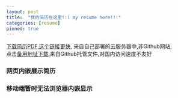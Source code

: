 ```yaml
---
layout: post
title:  "我的简历在这里!:) my resume here!!!"
categories: [resume]
pinned: true
---
```


[下载简历PDF,这个链接更快](http://110.41.153.217:8002/file/resume.pdf), 来自自己部署的云服务器中,非Github网站;  
点击[备用地址下载](/assets/resume.pdf),来自Github托管文件,对国内访问速度不友好      

<div id="resumes">
  <h3>网页内嵌展示简历</h3>
  <h3>移动端暂时无法浏览器内嵌显示</h3>
      <object data="/assets/resume.pdf" type="application/pdf" width="100%" height="1500px">
      </object>
</div>

